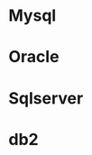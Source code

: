 <!--
 * @Author: wjn
 * @Date: 2020-06-28 15:21:09
 * @LastEditors: wjn
 * @LastEditTime: 2020-06-28 15:21:29
--> 
# Mysql

# Oracle

# Sqlserver

# db2

